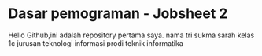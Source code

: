 # Dasar pemograman - Jobsheet 2

Hello Github,ini adalah repository pertama saya.
nama  tri sukma sarah
kelas 1c
jurusan teknologi informasi
prodi teknik informatika